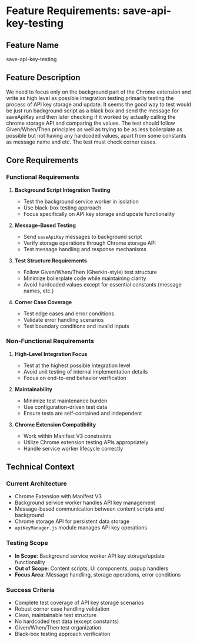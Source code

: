 # Feature Requirements: save-api-key-testing

## Feature Name
save-api-key-testing

## Feature Description
We need to focus only on the background part of the Chrome extension and write as high level as possible integration testing primarily testing the process of API key storage and update. It seems the good way to test would be just run background script as a black box and send the message for saveApiKey and then later checking if it worked by actually calling the chrome storage API and comparing the values. The test should follow Given/When/Then principles as well as trying to be as less boilerplate as possible but not having any hardcoded values, apart from some constants as message name and etc. The test must check corner cases.

## Core Requirements

### Functional Requirements
1. **Background Script Integration Testing**
   - Test the background service worker in isolation
   - Use black-box testing approach
   - Focus specifically on API key storage and update functionality

2. **Message-Based Testing**
   - Send `saveApiKey` messages to background script
   - Verify storage operations through Chrome storage API
   - Test message handling and response mechanisms

3. **Test Structure Requirements**
   - Follow Given/When/Then (Gherkin-style) test structure
   - Minimize boilerplate code while maintaining clarity
   - Avoid hardcoded values except for essential constants (message names, etc.)

4. **Corner Case Coverage**
   - Test edge cases and error conditions
   - Validate error handling scenarios
   - Test boundary conditions and invalid inputs

### Non-Functional Requirements
1. **High-Level Integration Focus**
   - Test at the highest possible integration level
   - Avoid unit testing of internal implementation details
   - Focus on end-to-end behavior verification

2. **Maintainability**
   - Minimize test maintenance burden
   - Use configuration-driven test data
   - Ensure tests are self-contained and independent

3. **Chrome Extension Compatibility**
   - Work within Manifest V3 constraints
   - Utilize Chrome extension testing APIs appropriately
   - Handle service worker lifecycle correctly

## Technical Context

### Current Architecture
- Chrome Extension with Manifest V3
- Background service worker handles API key management
- Message-based communication between content scripts and background
- Chrome storage API for persistent data storage
- `apiKeyManager.js` module manages API key operations

### Testing Scope
- **In Scope**: Background service worker API key storage/update functionality
- **Out of Scope**: Content scripts, UI components, popup handlers
- **Focus Area**: Message handling, storage operations, error conditions

### Success Criteria
- Complete test coverage of API key storage scenarios
- Robust corner case handling validation
- Clean, maintainable test structure
- No hardcoded test data (except constants)
- Given/When/Then test organization
- Black-box testing approach verification